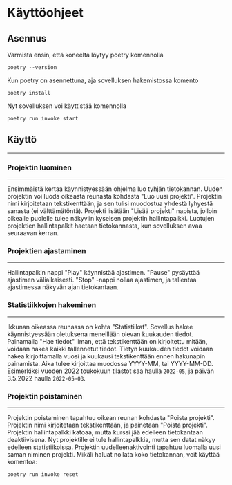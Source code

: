 # Käyttöohjeet

## Asennus

Varmista ensin, että koneelta löytyy poetry komennolla
```
poetry --version
```
Kun poetry on asennettuna, aja sovelluksen hakemistossa komento
```
poetry install
```

Nyt sovelluksen voi käyttistää komennolla
```
poetry run invoke start
```

## Käyttö
___

### Projektin luominen
___

Ensimmäistä kertaa käynnistyessään ohjelma luo tyhjän tietokannan. Uuden projektin voi luoda oikeasta reunasta kohdasta "Luo uusi projekti". Projektin nimi kirjoitetaan tekstikenttään, ja sen tulisi muodostua yhdestä lyhyestä sanasta (ei välttämätöntä). Projekti lisätään "Lisää projekti" napista, jolloin oikealle puolelle tulee näkyviin kyseisen projektin hallintapalkki. Luotujen projektien hallintapalkit haetaan tietokannasta, kun sovelluksen avaa seuraavan kerran.

### Projektien ajastaminen
___

Hallintapalkin nappi "Play" käynnistää ajastimen. "Pause" pysäyttää ajastimen väliaikaisesti. "Stop" -nappi nollaa ajastimen, ja tallentaa ajastimessa näkyvän ajan tietokantaan.

### Statistiikkojen hakeminen
___

Ikkunan oikeassa reunassa on kohta "Statistiikat". Sovellus hakee käynnistyessään oletuksena meneillään olevan kuukauden tiedot. Painamalla "Hae tiedot" ilman, että tekstikenttään on kirjoitettu mitään, voidaan hakea kaikki tallennetut tiedot. Tietyn kuukauden tiedot voidaan hakea kirjoittamalla vuosi ja kuukausi tekstikenttään ennen hakunapin painamista. Aika tulee kirjoittaa muodossa YYYY-MM, tai YYYY-MM-DD. Esimerkiksi vuoden 2022 toukokuun tilastot saa haulla `2022-05`, ja päivän 3.5.2022 haulla `2022-05-03`.

### Projektin poistaminen
___

Projektin poistaminen tapahtuu oikean reunan kohdasta "Poista projekti". Projektin nimi kirjoitetaan tekstikenttään, ja painetaan "Poista projekti". Projektin hallintapalkki katoaa, mutta kurssi jää edelleen tietokantaan deaktiivisena. Nyt projektille ei tule hallintapalkkia, mutta sen datat näkyy edelleen statistiikoissa. Projektin uudelleenaktivointi tapahtuu luomalla uusi saman niminen projekti. Mikäli haluat nollata koko tietokannan, voit käyttää komentoa:
```
poetry run invoke reset
```